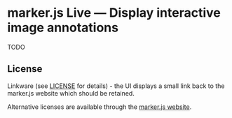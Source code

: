 # marker.js Live &mdash; Display interactive image annotations

TODO

## License
Linkware (see [LICENSE](https://github.com/ailon/markerjs-live/blob/master/LICENSE) for details) - the UI displays a small link back to the marker.js website which should be retained.

Alternative licenses are available through the [marker.js website](https://markerjs.com).
